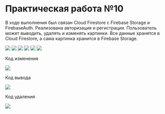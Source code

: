 <a id="up"></a>
# Практическая работа №10

В ходе выполнения был связан Cloud Firestore с Firebase Storage и FirebaseAuth. Реализована авторизация и регистрация. Пользователь может выводить, удалять и изменять картинки. Все данные хранятся в Cloud Firestore, а сама картинка хранится в Firebase Storage.

<img src="https://sun9-68.userapi.com/impg/Cuy3iOQr3B-JyVk4f64s-sYtxC5uKvpIeSyexA/Z_E425l8WJw.jpg?size=426x851&quality=95&sign=4ec5c9fd40bdb1091b657b1f0ab03253&type=album">


<img src="https://sun9-51.userapi.com/impg/-tCOEgiK9EX4SUy2hW35wWzzWCdBcwZ2QmsX7A/upjBamtFcsg.jpg?size=429x854&quality=95&sign=d2c354f1974c948b69772540cb5d97fd&type=album">


<img src="https://sun9-80.userapi.com/impg/RDTjHj_CN6TiPL4zBO9zyXV1Xlpvqv-eIjAUIw/C8ZKhnxAEz0.jpg?size=429x861&quality=95&sign=fc7598a92d3b335043b4feec0a1ea52d&type=album">


<img src="https://sun9-80.userapi.com/impg/RDTjHj_CN6TiPL4zBO9zyXV1Xlpvqv-eIjAUIw/C8ZKhnxAEz0.jpg?size=429x861&quality=95&sign=fc7598a92d3b335043b4feec0a1ea52d&type=album">

<img src="https://sun9-43.userapi.com/impg/K49_61_dUYGXF_ICwnNl7wFsm_c_vBOLOwMqBQ/dDQvgsC6nvI.jpg?size=421x852&quality=95&sign=6701e35c855c7f2667c4c5ebe77c0b4b&type=album">


<img src="https://sun9-42.userapi.com/impg/qE1LMQVJFhvm534x1k6a0KxKagj4tS_IG1T67g/H6u9gsB-bgM.jpg?size=432x861&quality=95&sign=a4441fb79ca7a1392b48966979db26bd&type=album">

Код изменения 

<img src="https://sun9-20.userapi.com/impg/EDzvLjPweIM1W9tFRcNalujPgmp_0IlUvRJkvg/iV_p5RMLCIE.jpg?size=764x458&quality=96&sign=04eedc8259ef07799e9067176717a231&type=album">

Код вывода 

<img src="https://sun9-52.userapi.com/impg/7w7SrHt_otVR8Hg_V05M-iDsKX_Lvaqpwy3HJg/lC-z2TW8zF4.jpg?size=662x573&quality=96&sign=a49e0a4c4568b91db0a234d7ace11b62&type=album">

Код удаления 

<img src="https://sun9-17.userapi.com/impg/CGT8fy1Ud5FqnrRrVvdBIVMFbAW8BJqx5S1Z1g/ViCCNob0csY.jpg?size=841x426&quality=96&sign=d76b2804d3edde9e0b295fe2a068ecf3&type=album">

